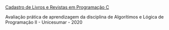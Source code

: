 
[Cadastro de Livros e Revistas em Programação C](https://https://github.com/rodrigojno/CadastroDeLivrosERevistas-ProgramacaoC/tree/main/pacote-download/Cadastro%20de%20Livros%20e%20Revista-%20Programa%C3%A7%C3%A3o%20em%20C) 
 
Avaliação prática de aprendizagem da disciplina de Algorítimos e Lógica de Programação II - Unicesumar - 2020
